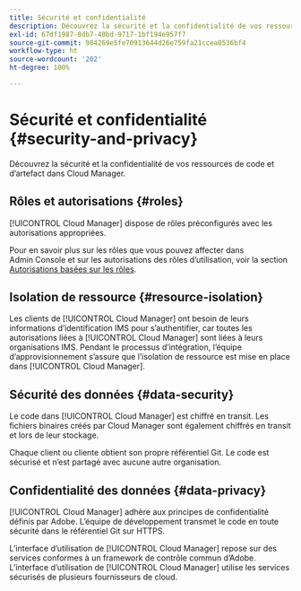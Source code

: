 ```yaml
---
title: Sécurité et confidentialité
description: Découvrez la sécurité et la confidentialité de vos ressources de code et d’artefact dans Cloud Manager.
exl-id: 67df1987-8db7-40bd-9717-1bf194e957f7
source-git-commit: 984269e5fe70913644d26e759fa21ccea0536bf4
workflow-type: ht
source-wordcount: '202'
ht-degree: 100%

---
```



# Sécurité et confidentialité {#security-and-privacy}

Découvrez la sécurité et la confidentialité de vos ressources de code et d’artefact dans Cloud Manager.

## Rôles et autorisations {#roles}

[!UICONTROL Cloud Manager] dispose de rôles préconfigurés avec les autorisations appropriées.

Pour en savoir plus sur les rôles que vous pouvez affecter dans Admin Console et sur les autorisations des rôles d’utilisation, voir la section [Autorisations basées sur les rôles](/help/requirements/role-based-permissions.md).

## Isolation de ressource {#resource-isolation}

Les clients de [!UICONTROL Cloud Manager] ont besoin de leurs informations d’identification IMS pour s’authentifier, car toutes les autorisations liées à [!UICONTROL Cloud Manager] sont liées à leurs organisations IMS. Pendant le processus d’intégration, l’équipe d’approvisionnement s’assure que l’isolation de ressource est mise en place dans [!UICONTROL Cloud Manager].

## Sécurité des données {#data-security}

Le code dans [!UICONTROL Cloud Manager] est chiffré en transit. Les fichiers binaires créés par Cloud Manager sont également chiffrés en transit et lors de leur stockage.

Chaque client ou cliente obtient son propre référentiel Git. Le code est sécurisé et n’est partagé avec aucune autre organisation.

## Confidentialité des données {#data-privacy}

[!UICONTROL Cloud Manager] adhère aux principes de confidentialité définis par Adobe. L’équipe de développement transmet le code en toute sécurité dans le référentiel Git sur HTTPS.

L’interface d’utilisation de [!UICONTROL Cloud Manager] repose sur des services conformes à un framework de contrôle commun d’Adobe. L’interface d’utilisation de [!UICONTROL Cloud Manager] utilise les services sécurisés de plusieurs fournisseurs de cloud.
